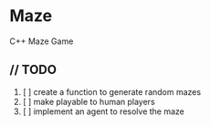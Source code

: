# Maze
C++ Maze Game

## // TODO
1. [ ] create a function to generate random mazes
2. [ ] make playable to human players
3. [ ] implement an agent to resolve the maze 
